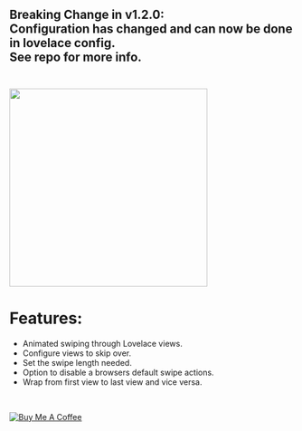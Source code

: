 ## Breaking Change in v1.2.0:<br>Configuration has changed and can now be done in lovelace config.<br>See repo for more info.<br><br>

<img src="https://github.com/maykar/lovelace-swipe-navigation/blob/master/example.gif?raw=true" width="350px">

# Features:
* Animated swiping through Lovelace views.
* Configure views to skip over.
* Set the swipe length needed.
* Option to disable a browsers default swipe actions.
* Wrap from first view to last view and vice versa.

<br>

<a href="https://www.buymeacoffee.com/FgwNR2l" target="_blank"><img src="https://www.buymeacoffee.com/assets/img/custom_images/black_img.png" alt="Buy Me A Coffee" style="height: auto !important;width: auto !important;" ></a><br>
